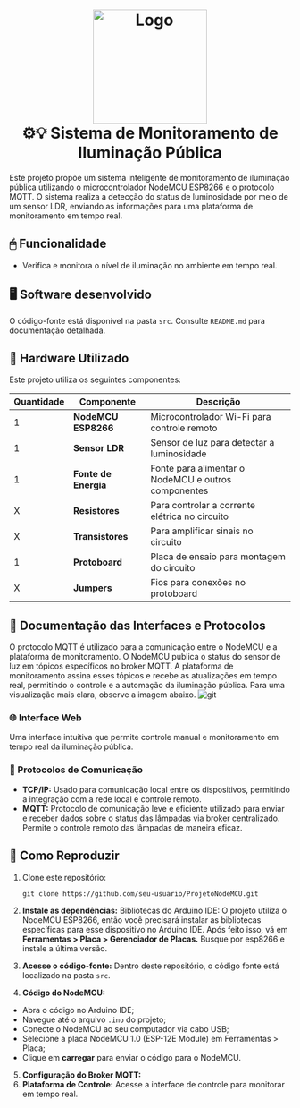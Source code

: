   <h1 align="center" id="project_name">
  <img src="https://github.com/user-attachments/assets/b2d46483-62ba-4f6b-a25e-000a550c525e" alt="Logo" width="204px">
  <br>
  ⚙💡 Sistema de Monitoramento de Iluminação Pública  
  <br> </h1>
Este projeto propõe um sistema inteligente de monitoramento de iluminação pública utilizando o microcontrolador NodeMCU ESP8266 e o protocolo MQTT. O sistema realiza a detecção do status de luminosidade por meio de um sensor LDR, enviando as informações para uma plataforma de monitoramento em tempo real. 

## 🖱 Funcionalidade

- Verifica e monitora o nível de iluminação no ambiente em tempo real.
  

## 🖥 Software desenvolvido 
O código-fonte está disponível na pasta `src`. Consulte `README.md` para documentação detalhada.

## 🔌 Hardware Utilizado

Este projeto utiliza os seguintes componentes:

| Quantidade | Componente         | Descrição                                    |
|-------------|--------------------|----------------------------------------------|
| 1           | **NodeMCU ESP8266** | Microcontrolador Wi-Fi para controle remoto  |
| 1           | **Sensor LDR**      | Sensor de luz para detectar a luminosidade   |
| 1           | **Fonte de Energia**| Fonte para alimentar o NodeMCU e outros componentes |
| X           | **Resistores**      | Para controlar a corrente elétrica no circuito|
| X           | **Transistores**    | Para amplificar sinais no circuito           |
| 1           | **Protoboard**      | Placa de ensaio para montagem do circuito    |
| X           | **Jumpers**         | Fios para conexões no protoboard             |


## 📁 Documentação das Interfaces e Protocolos

O protocolo MQTT é utilizado para a comunicação entre o NodeMCU e a plataforma de monitoramento. O NodeMCU publica o status do sensor de luz em tópicos específicos no broker MQTT. A plataforma de monitoramento assina esses tópicos e recebe as atualizações em tempo real, permitindo o controle e a automação da iluminação pública. Para uma visualização mais clara, observe a imagem abaixo. 
![git](https://github.com/user-attachments/assets/de293ae1-0022-4b80-975a-39c907cad013)

### 🌐 Interface Web
Uma interface intuitiva que permite controle manual e monitoramento em tempo real da iluminação pública.

### 📡 Protocolos de Comunicação
- **TCP/IP:** Usado para comunicação local entre os dispositivos, permitindo a integração com a rede local e controle remoto.
- **MQTT:** Protocolo de comunicação leve e eficiente utilizado para enviar e receber dados sobre o status das lâmpadas via broker centralizado. Permite o controle remoto das lâmpadas de maneira eficaz.


## 📌 Como Reproduzir 

1. Clone este repositório:

    ```
   git clone https://github.com/seu-usuario/ProjetoNodeMCU.git
2. **Instale as dependências:** Bibliotecas do Arduino IDE: O projeto utiliza o NodeMCU ESP8266, então você precisará instalar as bibliotecas específicas para esse dispositivo no Arduino IDE. Após feito isso, vá em **Ferramentas > Placa > Gerenciador de Placas.** Busque por esp8266 e instale a última versão.
3. **Acesse o código-fonte:** Dentro deste repositório, o código fonte está localizado na pasta `src`.
4. **Código do NodeMCU:**
- Abra o código no Arduino IDE;
- Navegue até o arquivo `.ino` do projeto;
- Conecte o NodeMCU ao seu computador via cabo USB;
- Selecione a placa NodeMCU 1.0 (ESP-12E Module) em Ferramentas > Placa;
- Clique em **carregar** para enviar o código para o NodeMCU.

5. **Configuração do Broker MQTT:** 
6. **Plataforma de Controle:** Acesse a interface de controle para monitorar em tempo real.



